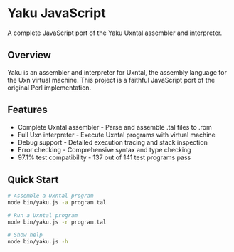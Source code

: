 # Yaku JavaScript

A complete JavaScript port of the Yaku Uxntal assembler and interpreter.

## Overview

Yaku is an assembler and interpreter for Uxntal, the assembly language for the Uxn virtual machine. This project is a faithful JavaScript port of the original Perl implementation.

## Features

-  Complete Uxntal assembler - Parse and assemble .tal files to .rom
-  Full Uxn interpreter - Execute Uxntal programs with virtual machine  
-  Debug support - Detailed execution tracing and stack inspection
-  Error checking - Comprehensive syntax and type checking
-  97.1% test compatibility - 137 out of 141 test programs pass

## Quick Start

```bash
# Assemble a Uxntal program
node bin/yaku.js -a program.tal

# Run a Uxntal program  
node bin/yaku.js -r program.tal

# Show help
node bin/yaku.js -h